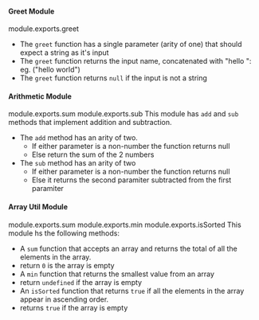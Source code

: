 #### Greet Module
module.exports.greet
* The `greet` function has a single parameter (arity of one) that should expect a string as it's input
* The `greet` function returns the input name, concatenated with "hello ": eg. ("hello world")
* The `greet` function returns `null` if the input is not a string

#### Arithmetic Module
module.exports.sum
module.exports.sub
This module has `add` and `sub` methods that implement addition and subtraction.  
* The `add` method has an arity of two.
  * If either parameter is a non-number the function returns null
  * Else return the sum of the 2 numbers
* The `sub` method has an arity of two
  * If either parameter is a non-number the function returns null
  * Else it returns the second paramiter subtracted from the first paramiter
   
#### Array Util Module
module.exports.sum
module.exports.min
module.exports.isSorted
  This module hs the following methods:
  * A `sum` function that accepts an array and returns the total of all the elements in the array.
   * return `0` is the array is empty
  * A `min` function that returns the smallest value from an array
   * return `undefined` if the array is empty
  * An `isSorted` function that returns `true` if all the elements in the array appear in ascending order.
   * returns `true` if the array is empty


